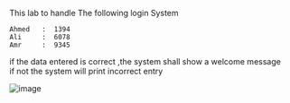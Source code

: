 This lab to handle The following login System 
```
Ahmed   :  1394
Ali     :  6078
Amr     :  9345
```
if the data entered is correct ,the system shall show a welcome message </br>
if not the system will print incorrect entry

![image](https://github.com/Ephraim-Hedia/Embedded_Linux_Diploma_Team_C1/assets/74508494/a37f4451-a6ee-49eb-82f5-11547e5ba82f)
